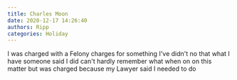 ```yaml
---
title: Charles Moon
date: 2020-12-17 14:26:40
authors: Ripp
categories: Holiday
---
```


 I was charged with a Felony charges for something I've didn't no that what I have someone said I did can't hardly remember what when on on this matter but was charged because my Lawyer said I needed to do